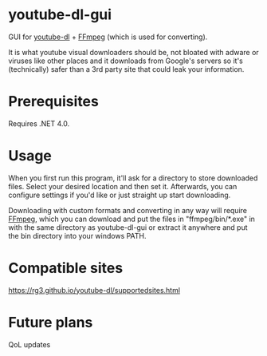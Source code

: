 # youtube-dl-gui
GUI for [youtube-dl](https://rg3.github.io/youtube-dl) + [FFmpeg](https://ffmpeg.org/) (which is used for converting).

It is what youtube visual downloaders should be, not bloated with adware or viruses like other places and it downloads from Google's servers so it's (technically) safer than a 3rd party site that could leak your information.

# Prerequisites
Requires .NET 4.0.

# Usage

When you first run this program, it'll ask for a directory to store downloaded files. Select your desired location and then set it. Afterwards, you can configure settings if you'd like or just straight up start downloading.

Downloading with custom formats and converting in any way will require [FFmpeg](https://ffmpeg.org/), which you can download and put the files in "ffmpeg/bin/*.exe" in with the same directory as youtube-dl-gui or extract it anywhere and put the bin directory into your windows PATH.

# Compatible sites

https://rg3.github.io/youtube-dl/supportedsites.html

# Future plans

QoL updates
